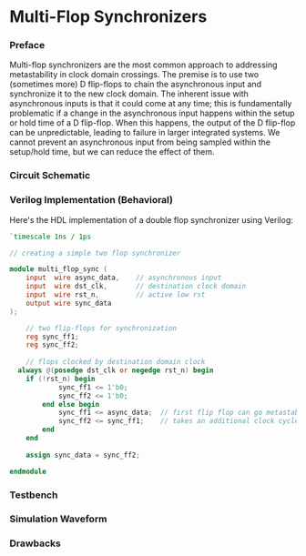 # Multi-Flop Synchronizers

### Preface
Multi-flop synchronizers are the most common approach to addressing metastability in clock domain crossings. The premise is to use
two (sometimes more) D flip-flops to chain the asynchronous input and synchronize it to the new clock domain. The inherent issue 
with asynchronous inputs is that it could come at any time; this is fundamentally problematic if a change in the asynchronous input
happens within the setup or hold time of a D flip-flop. When this happens, the output of the D flip-flop can be unpredictable, leading
to failure in larger integrated systems. We cannot prevent an asynchronous input from being sampled within the setup/hold time, but we 
can reduce the effect of them.

### Circuit Schematic

### Verilog Implementation (Behavioral)

Here's the HDL implementation of a double flop synchronizer using Verilog:

```Verilog
`timescale 1ns / 1ps

// creating a simple two flop synchronizer

module multi_flop_sync (
    input  wire async_data,    // asynchronous input
    input  wire dst_clk,       // destination clock domain
    input  wire rst_n,         // active low rst     
    output wire sync_data      
);

    // two flip-flops for synchronization
    reg sync_ff1;
    reg sync_ff2;
    
    // flops clocked by destination domain clock
  always @(posedge dst_clk or negedge rst_n) begin
    if (!rst_n) begin
            sync_ff1 <= 1'b0;
            sync_ff2 <= 1'b0;
        end else begin
            sync_ff1 <= async_data;  // first flip flop can go metastable here
            sync_ff2 <= sync_ff1;    // takes an additional clock cycle to propagate
        end
    end
    
    assign sync_data = sync_ff2;

endmodule
```
### Testbench 

### Simulation Waveform

### Drawbacks
